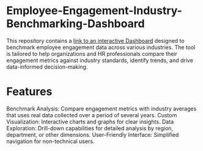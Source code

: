 # Employee-Engagement-Industry-Benchmarking-Dashboard

This repository contains a [link to an interactive Dashboard](https://public.tableau.com/app/profile/ian.dawud/viz/EmployeeeEngagementIndustryBenchmarking/Summary) designed to benchmark employee engagement data across various industries. The tool is tailored to help organizations and HR professionals compare their engagement metrics against industry standards, identify trends, and drive data-informed decision-making.

# Features
Benchmark Analysis: Compare engagement metrics with industry averages that uses real data collected over a period of several years. 
Custom Visualization: Interactive charts and graphs for clear insights.
Data Exploration: Drill-down capabilities for detailed analysis by region, department, or other dimensions.
User-Friendly Interface: Simplified navigation for non-technical users.


